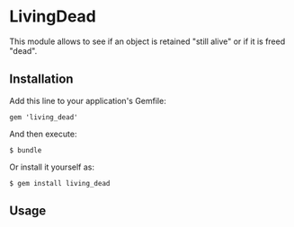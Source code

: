 # LivingDead

This module allows to see if an object is retained "still alive" or if it is freed "dead".



## Installation

Add this line to your application's Gemfile:

    gem 'living_dead'

And then execute:

    $ bundle

Or install it yourself as:

    $ gem install living_dead

## Usage

